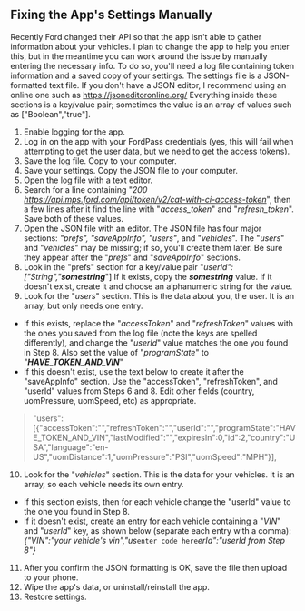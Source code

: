 ## Fixing the App's Settings Manually 

Recently Ford changed their API so that the app isn't able to gather information about your vehicles.  I plan to change the app to help you enter this, but in the meantime you can work around the issue by manually entering the necessary info.  To do so, you'll need a log file containing token information and a saved copy of your settings.   The settings file is a JSON- formatted text file.  If you don't have a JSON editor, I recommend using an online one such as https://jsoneditoronline.org/
Everything inside these sections is a key/value pair; sometimes the value is an array of values such as ["Boolean","true"].

1) Enable logging for the app.
2) Log in on the app with your FordPass credentials (yes, this will fail when attempting to get the user data, but we need to get the access tokens).
3) Save the log file.  Copy to your computer.
4) Save your settings.  Copy the JSON file to your computer.
5) Open the log file with a text editor.
6) Search for a line containing "*200 https://api.mps.ford.com/api/token/v2/cat-with-ci-access-token*", then a few lines
after it find the line with "*access_token*" and "*refresh_token*".  Save both  of these values.
7) Open the JSON file with an editor.  The JSON file has four major sections: *"prefs", "saveAppInfo", "users"*, and "*vehicles*".  The
"*users*" and "*vehicles*" may be missing; if so, you'll create them later.  Be sure they appear after the "*prefs*" and "*saveAppInfo*" sections.
8) Look in the "prefs" section for a key/value pair 
"*userId":["String","**somestring***"]
If it exists, copy the ***somestring*** value.  If it doesn't exist, create it and choose an alphanumeric string for the value.
9) Look for the "*users*" section.  This is the data about you, the user.  It is an array, but only needs one entry.
 - If this exists, replace the "*accessToken*" and "*refreshToken*" values with the ones you saved from the log file (note the keys are spelled differently), and change the "*userId*" value matches the one you found in Step 8.  Also set the  value of "*programState*" to "***HAVE_TOKEN_AND_VIN***"
 - If this doesn't exist, use the text below to create it after the "saveAppInfo" section. Use the "accessToken", "refreshToken", and
   "userId" values from Steps 6 and 8. Edit other fields (country,
   uomPressure, uomSpeed, etc) as appropriate.
> "users":[{"accessToken":"","refreshToken":"","userId":"","programState":"HAVE_TOKEN_AND_VIN","lastModified":"","expiresIn":0,"id":2,"country":"USA","language":"en-US","uomDistance":1,"uomPressure":"PSI","uomSpeed":"MPH"}],

10) Look for the "*vehicles*" section.  This is the data for your vehicles.  It is an array, so each vehicle needs its own entry.
- If this section exists, then for each vehicle change the "userId" value to the one you found in Step 8.
- If it doesn't exist, create an entry for each vehicle containing a "*VIN*" and "*userId*" key, as shown below (separate each entry with a comma):
   *{"VIN":"your vehicle's vin","us*`enter code here`*erId":"userId from Step 8"}*
11) After you confirm the JSON formatting is OK, save the file then upload to your phone.
12) Wipe the app's data, or uninstall/reinstall the app.
13) Restore settings.
